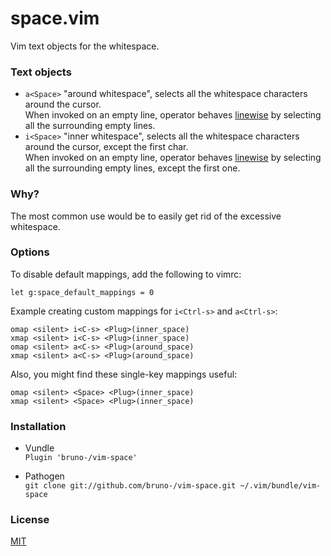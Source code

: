 # space.vim

Vim text objects for the whitespace.

### Text objects

* `a<Space>` "around whitespace", selects all the whitespace characters around
  the cursor.<br/>
  When invoked on an empty line, operator behaves
  [linewise](http://vimdoc.sourceforge.net/htmldoc/motion.html#linewise) by
  selecting all the surrounding empty lines.
* `i<Space>` "inner whitespace", selects all the whitespace characters around
  the cursor, except the first char.<br/>
  When invoked on an empty line, operator behaves
  [linewise](http://vimdoc.sourceforge.net/htmldoc/motion.html#linewise) by
  selecting all the surrounding empty lines, except the first one.

### Why?

The most common use would be to easily get rid of the excessive whitespace.

### Options

To disable default mappings, add the following to vimrc:

```viml
let g:space_default_mappings = 0
```

Example creating custom mappings for `i<Ctrl-s>` and `a<Ctrl-s>`:

```viml
omap <silent> i<C-s> <Plug>(inner_space)
xmap <silent> i<C-s> <Plug>(inner_space)
omap <silent> a<C-s> <Plug>(around_space)
xmap <silent> a<C-s> <Plug>(around_space)
```

Also, you might find these single-key mappings useful:

```viml
omap <silent> <Space> <Plug>(inner_space)
xmap <silent> <Space> <Plug>(inner_space)
```

### Installation

* Vundle<br/>
  `Plugin 'bruno-/vim-space'`

* Pathogen<br/>
  `git clone git://github.com/bruno-/vim-space.git ~/.vim/bundle/vim-space`

### License

[MIT](LICENSE.md)

